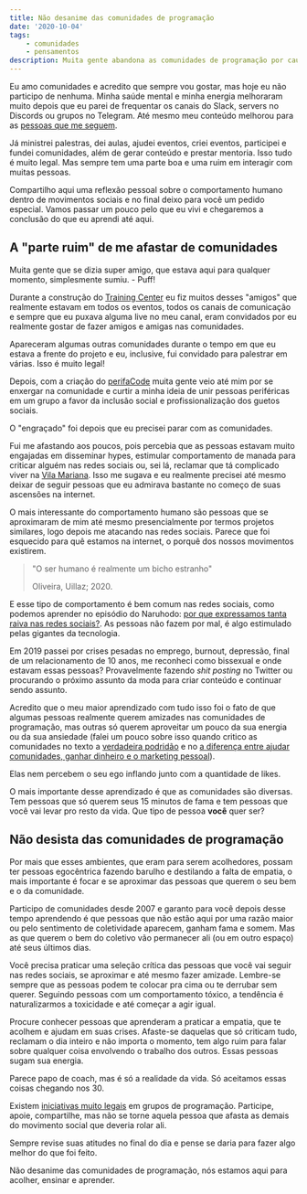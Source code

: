 ```yaml
---
title: Não desanime das comunidades de programação
date: '2020-10-04'
tags:
    - comunidades
    - pensamentos
description: Muita gente abandona as comunidades de programação por causa do comportamento tóxico de algumas pessoas. Hoje eu estou aqui para te pedir que não desanime.
---
```

Eu amo comunidades e acredito que sempre vou gostar, mas hoje eu não participo de nenhuma. Minha saúde mental e minha energia melhoraram muito depois que eu parei de frequentar os canais do Slack, servers no Discords ou grupos no Telegram. Até mesmo meu conteúdo melhorou para as [pessoas que me seguem](https://twitch.tv/uillaz).

Já ministrei palestras, dei aulas, ajudei eventos, criei eventos, participei e fundei comunidades, além de gerar conteúdo e prestar mentoria. Isso tudo é muito legal. Mas sempre tem uma parte boa e uma ruim em interagir com muitas pessoas.

Compartilho aqui uma reflexão pessoal sobre o comportamento humano dentro de movimentos sociais e no final deixo para você um pedido especial. Vamos passar um pouco pelo que eu vivi e chegaremos a conclusão do que eu aprendi até aqui.

## A "parte ruim" de me afastar de comunidades

Muita gente que se dizia super amigo, que estava aqui para qualquer momento, simplesmente sumiu. - Puff! 

Durante a construção do [Training Center](https://github.com/training-center) eu fiz muitos desses "amigos" que realmente estavam em todos os eventos, todos os canais de comunicação e sempre que eu puxava alguma live no meu canal, eram convidados por eu realmente gostar de fazer amigos e amigas nas comunidades.

Apareceram algumas outras comunidades durante o tempo em que eu estava a frente do projeto e eu, inclusive, fui convidado para palestrar em várias. Isso é muito legal!

Depois, com a criação do [perifaCode](https://perifacode.com/) muita gente veio até mim por se enxergar na comunidade e curtir a minha ideia de unir pessoas periféricas em um grupo a favor da inclusão social e profissionalização dos guetos sociais.

O "engraçado" foi depois que eu precisei parar com as comunidades.

Fui me afastando aos poucos, pois percebia que as pessoas estavam muito engajadas em disseminar hypes, estimular comportamento de manada para criticar alguém nas redes sociais ou, sei lá, reclamar que tá complicado viver na [Vila Mariana](https://pt.wikipedia.org/wiki/Vila_Mariana_(distrito_de_S%C3%A3o_Paulo)). Isso me sugava e eu realmente precisei até mesmo deixar de seguir pessoas que eu admirava bastante no começo de suas ascensões na internet.

O mais interessante do comportamento humano são pessoas que se aproximaram de mim até mesmo presencialmente por termos projetos similares, logo depois me atacando nas redes sociais. Parece que foi esquecido para quê estamos na internet, o porquê dos nossos movimentos existirem.

> "O ser humano é realmente um bicho estranho"
>
> Oliveira, Uillaz; 2020.

E esse tipo de comportamento é bem comum nas redes sociais, como podemos aprender no episódio do Naruhodo: [por que expressamos tanta raiva nas redes sociais?](https://www.b9.com.br/shows/naruhodo/naruhodo-140-por-que-expressamos-tanta-raiva-nas-redes-sociais/). As pessoas não fazem por mal, é algo estimulado pelas gigantes da tecnologia.

Em 2019 passei por crises pesadas no emprego, burnout, depressão, final de um relacionamento de 10 anos, me reconheci como bissexual e onde estavam essas pessoas? Provavelmente fazendo *shit posting* no Twitter ou procurando o próximo assunto da moda para criar conteúdo e continuar sendo assunto.

Acredito que o meu maior aprendizado com tudo isso foi o fato de que algumas pessoas realmente querem amizades nas comunidades de programação, mas outras só querem aproveitar um pouco da sua energia ou da sua ansiedade (falei um pouco sobre isso quando critico as comunidades no texto a [verdadeira podridão](/posts/A-verdadeira-podridao/) e no [a diferença entre ajudar comunidades, ganhar dinheiro e o marketing pessoal](/posts/a-diferença-entre-ajudar-comunidades-ganhar-dinheiro-com-o-mercado-de-educação-e-o-marketing-pessoal/)).

Elas nem percebem o seu ego inflando junto com a quantidade de likes.

O mais importante desse aprendizado é que as comunidades são diversas. Tem pessoas que só querem seus 15 minutos de fama e tem pessoas que você vai levar pro resto da vida. Que tipo de pessoa **você** quer ser?

## Não desista das comunidades de programação

Por mais que esses ambientes, que eram para serem acolhedores, possam ter pessoas egocêntrica fazendo barulho e destilando a falta de empatia, o mais importante é focar e se aproximar das pessoas que querem o seu bem e o da comunidade.

Participo de comunidades desde 2007 e garanto para você depois desse tempo aprendendo é que pessoas que não estão aqui por uma razão maior ou pelo sentimento de coletividade aparecem, ganham fama e somem. Mas as que querem o bem do coletivo vão permanecer ali (ou em outro espaço) até seus últimos dias. 

Você precisa praticar uma seleção crítica das pessoas que você vai seguir nas redes sociais, se aproximar e até mesmo fazer amizade. Lembre-se sempre que as pessoas podem te colocar pra cima ou te derrubar sem querer. Seguindo pessoas com um comportamento tóxico, a tendência é naturalizarmos a toxicidade e até começar a agir igual.

Procure conhecer pessoas que aprenderam a praticar a empatia, que te acolhem e ajudam em suas crises. Afaste-se daquelas que só criticam tudo, reclamam o dia inteiro e não importa o momento, tem algo ruim para falar sobre qualquer coisa envolvendo o trabalho dos outros. Essas pessoas sugam sua energia.

Parece papo de coach, mas é só a realidade da vida. Só aceitamos essas coisas chegando nos 30.

Existem [iniciativas muito legais](/posts/doe-livros-na-comunidade-que-voc%C3%AA-participa/) em grupos de programação. Participe, apoie, compartilhe, mas não se torne aquela pessoa que afasta as demais do movimento social que deveria rolar ali.

Sempre revise suas atitudes no final do dia e pense se daria para fazer algo melhor do que foi feito.

Não desanime das comunidades de programação, nós estamos aqui para acolher, ensinar e aprender.

